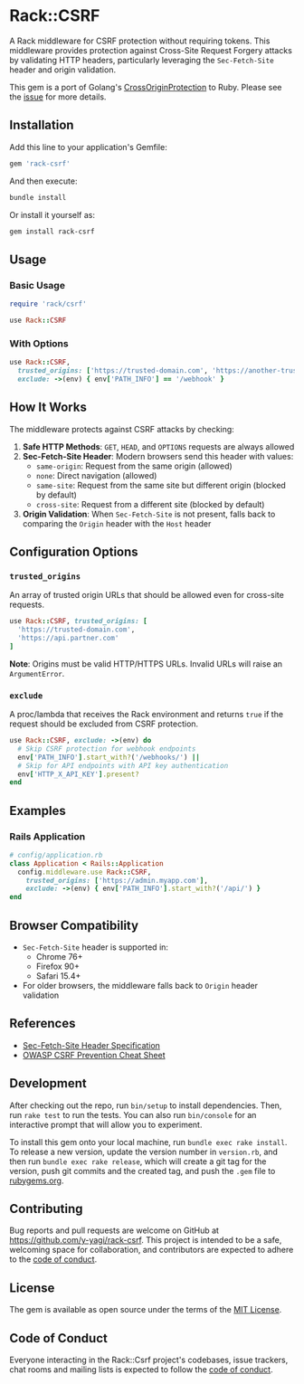 # Rack::CSRF

A Rack middleware for CSRF protection without requiring tokens. This middleware provides protection against Cross-Site Request Forgery attacks by validating HTTP headers, particularly leveraging the `Sec-Fetch-Site` header and origin validation.

This gem is a port of Golang's [CrossOriginProtection](https://pkg.go.dev/net/http@master#CrossOriginProtection) to Ruby. Please see the [issue](https://github.com/golang/go/issues/73626) for more details.

## Installation

Add this line to your application's Gemfile:

```ruby
gem 'rack-csrf'
```

And then execute:

```bash
bundle install
```

Or install it yourself as:

```bash
gem install rack-csrf
```

## Usage

### Basic Usage

```ruby
require 'rack/csrf'

use Rack::CSRF
```

### With Options

```ruby
use Rack::CSRF,
  trusted_origins: ['https://trusted-domain.com', 'https://another-trusted.com'],
  exclude: ->(env) { env['PATH_INFO'] == '/webhook' }
```

## How It Works

The middleware protects against CSRF attacks by checking:

1. **Safe HTTP Methods**: `GET`, `HEAD`, and `OPTIONS` requests are always allowed
2. **Sec-Fetch-Site Header**: Modern browsers send this header with values:
   - `same-origin`: Request from the same origin (allowed)
   - `none`: Direct navigation (allowed)
   - `same-site`: Request from the same site but different origin (blocked by default)
   - `cross-site`: Request from a different site (blocked by default)
3. **Origin Validation**: When `Sec-Fetch-Site` is not present, falls back to comparing the `Origin` header with the `Host` header

## Configuration Options

### `trusted_origins`

An array of trusted origin URLs that should be allowed even for cross-site requests.

```ruby
use Rack::CSRF, trusted_origins: [
  'https://trusted-domain.com',
  'https://api.partner.com'
]
```

**Note**: Origins must be valid HTTP/HTTPS URLs. Invalid URLs will raise an `ArgumentError`.

### `exclude`

A proc/lambda that receives the Rack environment and returns `true` if the request should be excluded from CSRF protection.

```ruby
use Rack::CSRF, exclude: ->(env) do
  # Skip CSRF protection for webhook endpoints
  env['PATH_INFO'].start_with?('/webhooks/') ||
  # Skip for API endpoints with API key authentication
  env['HTTP_X_API_KEY'].present?
end
```

## Examples

### Rails Application

```ruby
# config/application.rb
class Application < Rails::Application
  config.middleware.use Rack::CSRF,
    trusted_origins: ['https://admin.myapp.com'],
    exclude: ->(env) { env['PATH_INFO'].start_with?('/api/') }
end
```

## Browser Compatibility

- `Sec-Fetch-Site` header is supported in:
  - Chrome 76+
  - Firefox 90+
  - Safari 15.4+
- For older browsers, the middleware falls back to `Origin` header validation

## References

- [Sec-Fetch-Site Header Specification](https://w3c.github.io/webappsec-fetch-metadata/)
- [OWASP CSRF Prevention Cheat Sheet](https://cheatsheetseries.owasp.org/cheatsheets/Cross-Site_Request_Forgery_Prevention_Cheat_Sheet.html)

## Development

After checking out the repo, run `bin/setup` to install dependencies. Then, run `rake test` to run the tests. You can also run `bin/console` for an interactive prompt that will allow you to experiment.

To install this gem onto your local machine, run `bundle exec rake install`. To release a new version, update the version number in `version.rb`, and then run `bundle exec rake release`, which will create a git tag for the version, push git commits and the created tag, and push the `.gem` file to [rubygems.org](https://rubygems.org).

## Contributing

Bug reports and pull requests are welcome on GitHub at https://github.com/y-yagi/rack-csrf. This project is intended to be a safe, welcoming space for collaboration, and contributors are expected to adhere to the [code of conduct](https://github.com/y-yagi/rack-csrf/blob/main/CODE_OF_CONDUCT.md).

## License

The gem is available as open source under the terms of the [MIT License](https://opensource.org/licenses/MIT).

## Code of Conduct

Everyone interacting in the Rack::Csrf project's codebases, issue trackers, chat rooms and mailing lists is expected to follow the [code of conduct](https://github.com/[USERNAME]/rack-csrf/blob/main/CODE_OF_CONDUCT.md).
